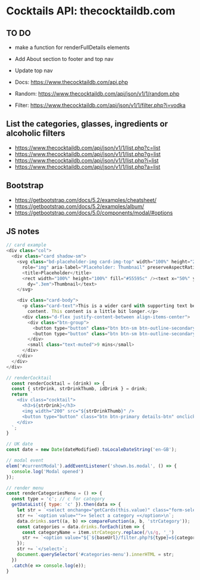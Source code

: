 # Cocktails API: thecocktaildb.com

## TO DO

- make a function for renderFullDetails elements
- Add About section to footer and top nav
- Update top nav

- Docs: https://www.thecocktaildb.com/api.php
- Random: https://www.thecocktaildb.com/api/json/v1/1/random.php 
- Filter: https://www.thecocktaildb.com/api/json/v1/1/filter.php?i=vodka

## List the categories, glasses, ingredients or alcoholic filters
- https://www.thecocktaildb.com/api/json/v1/1/list.php?c=list
- https://www.thecocktaildb.com/api/json/v1/1/list.php?g=list
- https://www.thecocktaildb.com/api/json/v1/1/list.php?i=list
- https://www.thecocktaildb.com/api/json/v1/1/list.php?a=list

## Bootstrap
- https://getbootstrap.com/docs/5.2/examples/cheatsheet/
- https://getbootstrap.com/docs/5.2/examples/album/
- https://getbootstrap.com/docs/5.0/components/modal/#options

## JS notes

```js
// card example
<div class="col">
  <div class="card shadow-sm">
    <svg class="bd-placeholder-img card-img-top" width="100%" height="225" xmlns="http://www.w3.org/2000/svg"
      role="img" aria-label="Placeholder: Thumbnail" preserveAspectRatio="xMidYMid slice" focusable="false">
      <title>Placeholder</title>
      <rect width="100%" height="100%" fill="#55595c" /><text x="50%" y="50%" fill="#eceeef"
        dy=".3em">Thumbnail</text>
    </svg>

    <div class="card-body">
      <p class="card-text">This is a wider card with supporting text below as a natural lead-in to additional
        content. This content is a little bit longer.</p>
      <div class="d-flex justify-content-between align-items-center">
        <div class="btn-group">
          <button type="button" class="btn btn-sm btn-outline-secondary">View</button>
          <button type="button" class="btn btn-sm btn-outline-secondary">Edit</button>
        </div>
        <small class="text-muted">9 mins</small>
      </div>
    </div>
  </div>
</div>

// renderCocktail
  const renderCocktail = (drink) => {
  const { strDrink, strDrinkThumb, idDrink } = drink;
  return `
    <div class="cocktail">
      <h3>${strDrink}</h3>
      <img width="200" src="${strDrinkThumb}" />
      <button type="button" class="btn btn-primary details-btn" onclick="getDetails(${idDrink})">Get details</button>
    </div>
  `;
}

// UK date
const date = new Date(dateModified).toLocaleDateString('en-GB');

// modal event
elem('#currentModal').addEventListener('shown.bs.modal', () => {
  console.log('Modal opened')
});

// render menu
const renderCategoriesMenu = () => {
  const type = 'c'; // c for category
  getDataList({ type: 'c' }).then(data => {
    let str = `<select onchange="getCards(this.value)" class="form-select form-select-md">\n`;
    str += `<option value="">» Select a category «</option>\n`;
    data.drinks.sort((a, b) => compareFunction(a, b, 'strCategory'));
    const categories = data.drinks.forEach(item => {
      const categoryName = item.strCategory.replace(/\s/g, '_')
      str += `<option value="${`${baseUrl}/filter.php?${type}=${categoryName}`}">${item.strCategory}</option>\n`;
    });
    str += `</select>`;
    document.querySelector('#categories-menu').innerHTML = str;
  })
  .catch(e => console.log(e));
}
```